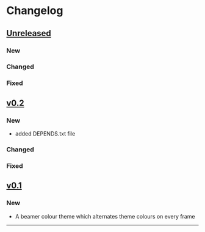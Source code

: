 # Changelog

## [Unreleased]

### New

### Changed

### Fixed


## [v0.2]

### New

- added DEPENDS.txt file

### Changed

### Fixed

## [v0.1]

### New

- A beamer colour theme which alternates theme colours on every frame

------

[Unreleased]: https://github.com/samcarter/beamertheme-rainbow/compare/v0.2...HEAD
[v0.2]: https://github.com/samcarter/beamertheme-rainbow/compare/v0.1...v0.2
[v0.1]: https://github.com/samcarter/beamertheme-rainbow/compare/v0.0...v0.1

